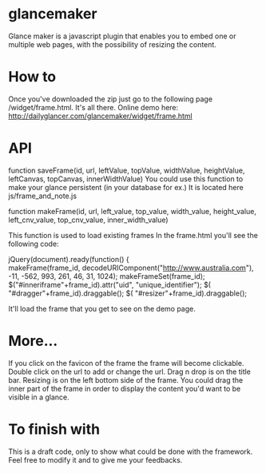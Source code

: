 glancemaker
===========

Glance maker is a javascript plugin that enables you to embed one or multiple web pages, with the possibility of resizing the content.

How to
===========
Once you've downloaded the zip just go to the following page /widget/frame.html.
It's all there.
Online demo here: http://dailyglancer.com/glancemaker/widget/frame.html

API
===========
function saveFrame(id, url, leftValue, topValue, widthValue, heightValue, leftCanvas, topCanvas, innerWidthValue)
You could use this function to make your glance persistent (in your database for ex.)
It is located here js/frame_and_note.js

function makeFrame(id, url, left_value, top_value, width_value, height_value, left_cnv_value, top_cnv_value, inner_width_value)


This function is used to load existing frames
In the frame.html you'll see the following code:


jQuery(document).ready(function() {  
  makeFrame(frame_id, decodeURIComponent("http://www.australia.com"), -11, -562, 993, 261, 46, 31, 1024);
  makeFrameSet(frame_id);
  $("#inneriframe"+frame_id).attr("uid", "unique_identifier");
  $( "#dragger"+frame_id).draggable();
  $( "#resizer"+frame_id).draggable();

It'll load the frame that you get to see on the demo page.

More...
===========
If you click on the favicon of the frame the frame will become clickable.
Double click on the url to add or change the url.
Drag n drop is on the title bar.
Resizing is on the left bottom side of the frame.
You could drag the inner part of the frame in order to display the content you'd want to be visible in a glance.

To finish with
===========
This is a draft code, only to show what could be done with the framework.
Feel free to modify it and to give me your feedbacks.
